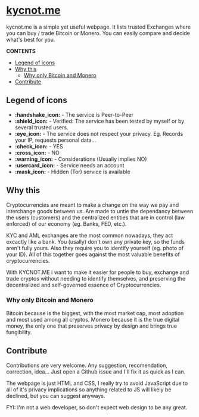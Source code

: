 # [kycnot.me](https://kycnot.me)
kycnot.me is a simple yet useful webpage. It lists trusted Exchanges where you can buy / trade Bitcoin or Monero. You can easily compare and decide what's best for you.

**CONTENTS**
* [Legend of icons](#legend-of-icons)
* [Why this](#why-this)
  * [Why only Bitcoin and Monero](#why-only-bitcoin-and-monero)
* [Contribute](#contribute)

## Legend of icons
* **:handshake_icon:** - The service is Peer-to-Peer
* **:shield_icon:** - Verified: The service has been tested by myself or by several trusted users.
* **:eye_icon:** - The service does not respect your privacy. Eg. Records your IP, requests personal data...
* **:check_icon:** - YES
* **:cross_icon:** - NO
* **:warning_icon:** - Considerations (Usually implies NO)
* **:usercard_icon:** - Service needs an account
* **:mask_icon:** - Hidden (Tor) service is available

## Why this
Cryptocurrencies are meant to make a change on the way we pay and interchange goods between us. Are made to untie the dependancy between the users (customers) and the centralized entities that are in control (law enforced) of our economy (eg. Banks, FED, etc.).

KYC and AML exchanges are the most common nowadays, they act excactly like a bank. You (usally) don't own any private key, so the funds aren't fully yours. Also they require you to identify yourself (eg. photo of your ID). All of this together goes against the most valuable benefits of cryptocurrencies.

With KYCNOT.ME i want to make it easier for people to buy, exchange and trade cryptos without needing to identify themselves, and preserving the decentralized and self-governed essence of Cryptocurrencies.

### Why only Bitcoin and Monero
Bitcoin because is the biggest, with the most market cap, most adoption and most used among all cryptos. Monero because it is the true digital money, the only one that preserves privacy by design and brings true fungibility.

## Contribute

Contributions are very welcome. Any suggestion, recomendation, correction, idea... Just open a Github issue and I'll fix it as quick as I can.

The webpage is just HTML and CSS, I really try to avoid JavaScript due to all of it's privacy implications so anything related to JS will likely be declined, but you can suggest anyways.

FYI: I'm not a web developer, so don't expect web design to be any great. 
